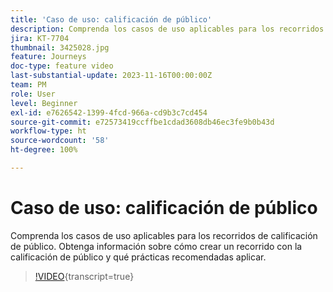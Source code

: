 ```yaml
---
title: 'Caso de uso: calificación de público'
description: Comprenda los casos de uso aplicables para los recorridos de calificación de público. Obtenga información sobre cómo crear un recorrido con la calificación de público y qué prácticas recomendadas aplicar.
jira: KT-7704
thumbnail: 3425028.jpg
feature: Journeys
doc-type: feature video
last-substantial-update: 2023-11-16T00:00:00Z
team: PM
role: User
level: Beginner
exl-id: e7626542-1399-4fcd-966a-cd9b3c7cd454
source-git-commit: e72573419ccffbe1cdad3608db46ec3fe9b0b43d
workflow-type: ht
source-wordcount: '58'
ht-degree: 100%

---
```


# Caso de uso: calificación de público

Comprenda los casos de uso aplicables para los recorridos de calificación de público. Obtenga información sobre cómo crear un recorrido con la calificación de público y qué prácticas recomendadas aplicar.

>[!VIDEO](https://video.tv.adobe.com/v/3425028?quality=12&learn=on){transcript=true}

